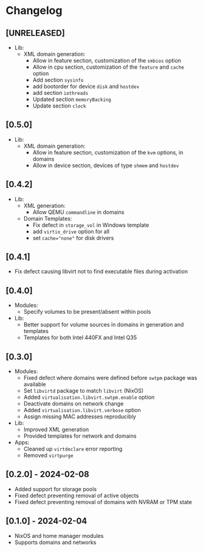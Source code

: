 # Changelog

## [UNRELEASED]
* Lib:
    * XML domain generation:
        * Allow in feature section, customization of the `smbios` option
        * Allow in cpu section, customization of the `feature` and `cache` option
        * Add section `sysinfo`
        * add bootorder for device `disk` and `hostdev`
        * add section `iothreads`
        * Updated section `memoryBacking`
        * Update section `clock`

## [0.5.0]
* Lib:
    * XML domain generation:
        * Allow in feature section, customization of the `kvm` options, in domains
        * Allow in device section, devices of type `shmem` and `hostdev`

## [0.4.2]

* Lib:
    * XML generation:
        * Allow QEMU `commandline` in domains
    * Domain Templates:
        * Fix defect in `storage_vol` in Windows template
        * add `virtio_drive` option for all
        * set `cache="none"` for disk drivers

## [0.4.1]

* Fix defect causing libvirt not to find executable files during activation

## [0.4.0]

* Modules:
    * Specify volumes to be present/absent within pools
* Lib:
    * Better support for volume sources in domains in generation and templates
    * Templates for both Intel 440FX and Intel Q35

## [0.3.0]

* Modules:
    * Fixed defect where domains were defined before `swtpm` package was available
    * Set `libvirtd` package to match `libvirt` (NixOS)
    * Added `virtualisation.libvirt.swtpm.enable` option
    * Deactivate domains on network change
    * Added `virtualisation.libvirt.verbose` option
    * Assign missing MAC addresses reproducibly
* Lib:
    * Improved XML generation
    * Provided templates for network and domains
* Apps:
    * Cleaned up `virtdeclare` error reporting
    * Removed `virtpurge`

## [0.2.0] - 2024-02-08

* Added support for storage pools
* Fixed defect preventing removal of active objects
* Fixed defect preventing removal of domains with NVRAM or TPM state

## [0.1.0] - 2024-02-04

* NixOS and home manager modules
* Supports domains and networks
